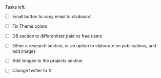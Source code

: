 Tasks left:

- [ ] Email button to copy email to clipboard
- [ ] Fix Theme colors
- [ ] DB section to differentiate paid vs free users
- [ ] Either a research section, or an option to elaborate on publications, and add images
- [ ] Add images to the projects section
- [ ] Change twitter to X

